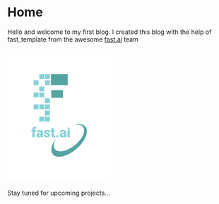 # Home

Hello and welcome to my first blog. I created this blog with the help of fast_template from the awesome [fast.ai](https://www.fast.ai) team

![Image of fast.ai logo](images/logo.png)

Stay tuned for upcoming projects...
